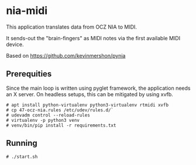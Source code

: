 # nia-midi
This application translates data from OCZ NIA to MIDI.

It sends-out the "brain-fingers" as MIDI notes via the first available MIDI device.

Based on https://github.com/kevinmershon/pynia

## Prerequities
Since the main loop is written using pyglet framework, the application needs an X server.
On headless setups, this can be mitigated by using xvfb.
```
# apt install python-virtualenv python3-virtualenv rtmidi xvfb
# cp 47-ocz-nia.rules /etc/udev/rules.d/`
# udevadm control --reload-rules
# virtualenv -p python3 venv
# venv/bin/pip install -r requirements.txt
```

## Running
````
# ./start.sh
````
